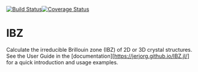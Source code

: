 [![Build Status](
https://travis-ci.com/jerjorg/IBZ.jl.svg?branch=master)](
https://travis-ci.com/jerjorg/IBZ.jl)[![Coverage Status](
https://coveralls.io/repos/github/jerjorg/IBZ.jl/badge.svg?branch=master)](
https://coveralls.io/github/jerjorg/IBZ.jl?branch=master)

# IBZ
Calculate the irreducible Brillouin zone (IBZ) of 2D or 3D crystal structures.
See the User Guide in the [documentation][https://jerjorg.github.io/IBZ.jl/]
for a quick introduction and usage examples.
